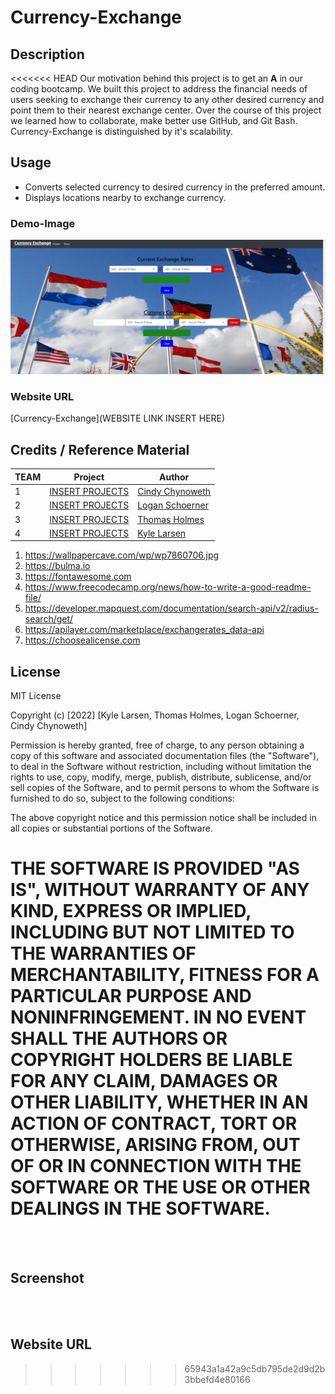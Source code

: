 # Currency-Exchange

## Description
<<<<<<< HEAD
Our motivation behind this project is to get an **A** in our coding bootcamp. We built this project to address the financial needs of users seeking to exchange their currency to any other desired currency and point them to their nearest exchange center. Over the course of this project we learned how to collaborate, make better use GitHub, and Git Bash. Currency-Exchange is distinguished by it's scalability.
## Usage
*   Converts selected currency to desired currency in the preferred amount.
*   Displays locations nearby to exchange currency.
### Demo-Image
![project](./assets/images/screenshotofcurrencyexchange.PNG)
### Website URL
[Currency-Exchange](WEBSITE LINK INSERT HERE)
## Credits / Reference Material
| TEAM  | Project                                                                                                                                | Author                                                  |
| ----- | -------------------------------------------------------------------------------------------------------------------------------------- | ------------------------------------------------------- |
| 1     | [INSERT PROJECTS](EXAMPLE:https://github.com/larymak/Python-project-Scripts/tree/main/ART%20SCRIPTS/image-ascii)                                     | [Cindy Chynoweth](https://github.com/Cinderbeast)                  |
| 2     | [INSERT PROJECTS]()                                               | [Logan Schoerner]()              |
| 3     | [INSERT PROJECTS]()                                             | [Thomas Holmes](https://github.com/ThomasHolmes00)                  |
| 4     | [INSERT PROJECTS]()                                                       | [Kyle Larsen](https://github.com/kylelarsenlarsen)
1.  https://wallpapercave.com/wp/wp7860706.jpg
2.  https://bulma.io
3.  https://fontawesome.com
4.  https://www.freecodecamp.org/news/how-to-write-a-good-readme-file/
5.  https://developer.mapquest.com/documentation/search-api/v2/radius-search/get/
6.  https://apilayer.com/marketplace/exchangerates_data-api
7.  https://choosealicense.com
## License
MIT License

Copyright (c) [2022] [Kyle Larsen, Thomas Holmes, Logan Schoerner, Cindy Chynoweth]

Permission is hereby granted, free of charge, to any person obtaining a copy
of this software and associated documentation files (the "Software"), to deal
in the Software without restriction, including without limitation the rights
to use, copy, modify, merge, publish, distribute, sublicense, and/or sell
copies of the Software, and to permit persons to whom the Software is
furnished to do so, subject to the following conditions:

The above copyright notice and this permission notice shall be included in all
copies or substantial portions of the Software.

THE SOFTWARE IS PROVIDED "AS IS", WITHOUT WARRANTY OF ANY KIND, EXPRESS OR
IMPLIED, INCLUDING BUT NOT LIMITED TO THE WARRANTIES OF MERCHANTABILITY,
FITNESS FOR A PARTICULAR PURPOSE AND NONINFRINGEMENT. IN NO EVENT SHALL THE
AUTHORS OR COPYRIGHT HOLDERS BE LIABLE FOR ANY CLAIM, DAMAGES OR OTHER
LIABILITY, WHETHER IN AN ACTION OF CONTRACT, TORT OR OTHERWISE, ARISING FROM,
OUT OF OR IN CONNECTION WITH THE SOFTWARE OR THE USE OR OTHER DEALINGS IN THE
SOFTWARE.
=======


<br></br>

## Screenshot

<br></br>

## Website URL
>>>>>>> 65943a1a42a9c5db795de2d9d2b3bbefd4e80166
